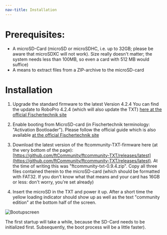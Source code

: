 ```yaml
---
nav-title: Installation
---
```

# Prerequisites: 
* A microSD-Card (microSD or microSDHC, i.e. up to 32GB; please be aware that microSDXC will not work). Size really doesn't matter; the system needs less than 100MB, so even a card with 512 MB would suffice)
* A means to extract files from a ZIP-archive to the microSD-card

# Installation
1. Upgrade the standard firmware to the latest Version 4.2.4
You can find the update to RoboPro 4.2.4 (which will also update the TXT) 
[here at the official Fischertechnik site](https://www.fischertechnik.de/-/media/fischertechnik/fite/service/downloads/robotics/robo-pro/documents/02-demoversion-robopro-english.ashx)

2. Enable booting from MicroSD-card (in Fischertechnik terminology: "Activation Bootloader"). Please follow the official guide which is also available [at the official Fischertechnik site](https://www.fischertechnik.de/-/media/fischertechnik/fite/service/downloads/robotics/txt-controller/documents/activation_bootloaders_english.ashx)

3. Download the latest version of the ftcommunity-TXT-firmware here (at the very bottom of the page):
[https://github.com/ftCommunity/ftcommunity-TXT/releases/latest](https://github.com/ftCommunity/ftcommunity-TXT/releases/latest). At the time of writing this was "ftcommunity-txt-0.9.4.zip". Copy all three files contained therein to the microSD-card (which should be formatted with FAT32. If you don't know what that means and your card has 16GB or less: don't worry, you're set already)

4. Insert the microSD in the TXT and power it up. After a short time the yellow loading indicator should show up as well as the text "community edition" at the bottom half of the screen.

  ![Bootupscreen](https://raw.githubusercontent.com/ftCommunity/ftcommunity-TXT/master/board/fischertechnik/TXT/rootfs/etc/ftc-logo.png)

The first startup will take a while, because the SD-Card needs to be initialized first. Subsequently, the boot process will be a little faster). 
